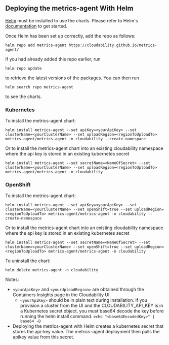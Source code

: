 ## Deploying the metrics-agent With Helm

[Helm](https://helm.sh) must be installed to use the charts.  Please refer to
Helm's [documentation](https://helm.sh/docs) to get started.

Once Helm has been set up correctly, add the repo as follows:

    helm repo add metrics-agent https://cloudability.github.io/metrics-agent/

If you had already added this repo earlier, run 
    
    helm repo update

to retrieve the latest versions of the packages. You can then run

    helm search repo metrics-agent

to see the charts.

### Kubernetes

To install the metrics-agent chart:

    helm install metrics-agent --set apiKey=<yourApiKey> --set clusterName=<yourClusterName> --set uploadRegion=<regionToUploadTo> metrics-agent/metrics-agent -n cloudability --create-namespace

Or to install the metrics-agent chart into an existing cloudability namespace where the api key is stored in an existing kubernetes secret

    helm install metrics-agent --set secretName=<NameOfSecret> --set clusterName=<yourClusterName> --set uploadRegion=<regionToUploadTo> metrics-agent/metrics-agent -n cloudability

### OpenShift

To install the metrics-agent chart:

    helm install metrics-agent --set apiKey=<yourApiKey> --set clusterName=<yourClusterName> --set openShift=true --set uploadRegion=<regionToUploadTo> metrics-agent/metrics-agent -n cloudability --create-namespace

Or to install the metrics-agent chart into an existing cloudability namespace where the api key is stored in an existing kubernetes secret

    helm install metrics-agent --set secretName=<NameOfSecret> --set clusterName=<yourClusterName> --set openShift=true --set uploadRegion=<regionToUploadTo> metrics-agent/metrics-agent -n cloudability



To uninstall the chart:

    helm delete metrics-agent -n cloudability

Notes: 
* `<yourApiKey>` and `<yourUploadRegion>` are obtained through the Containers Insights page in the Cloudability UI.
  * `<yourApiKey>` should be in plain text during installation. If you provision a cluster from the UI and the CLOUDABILITY_API_KEY is in a Kubernetes secret object, you must base64 decode the key before running the helm install command.
  `echo "<base64EncodedKey>" | base64 -D`
* Deploying the metrics-agent with Helm creates a kubernetes secret that stores the api-key value. The metrics-agent
deployment then pulls the apikey value from this secret.
